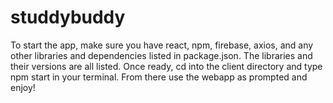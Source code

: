 # studdybuddy
To start the app, make sure you have react, npm, firebase, axios, and any other libraries and dependencies listed in package.json. The libraries and their versions are all listed. Once ready, cd into the client directory and type npm start in your terminal. From there use the webapp as prompted and enjoy!